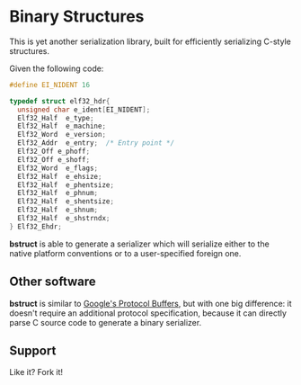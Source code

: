 Binary Structures
=================

This is yet another serialization library, built for efficiently serializing
C-style structures.

Given the following code:

```c
#define EI_NIDENT 16

typedef struct elf32_hdr{
  unsigned char e_ident[EI_NIDENT];
  Elf32_Half  e_type;
  Elf32_Half  e_machine;
  Elf32_Word  e_version;
  Elf32_Addr  e_entry;  /* Entry point */
  Elf32_Off e_phoff;
  Elf32_Off e_shoff;
  Elf32_Word  e_flags;
  Elf32_Half  e_ehsize;
  Elf32_Half  e_phentsize;
  Elf32_Half  e_phnum;
  Elf32_Half  e_shentsize;
  Elf32_Half  e_shnum;
  Elf32_Half  e_shstrndx;
} Elf32_Ehdr;
```

**bstruct** is able to generate a serializer which will serialize either
to the native platform conventions or to a user-specified foreign one.

## Other software

**bstruct** is similar to [Google's Protocol Buffers](http://github.com/google/protobuf),
but with one big difference: it doesn't require an additional protocol
specification, because it can directly parse C source code to generate a binary
serializer.

## Support

Like it? Fork it!

